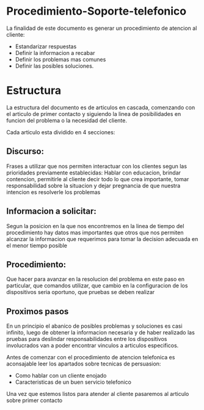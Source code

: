# Procedimiento-Soporte-telefonico

La finalidad de este documento es generar un procedimiento de atencion al cliente:

* Estandarizar respuestas
* Definir la informacion a recabar
* Definir los problemas mas comunes 
* Definir las posibles soluciones.

# Estructura

La estructura del documento es de articulos en cascada, comenzando con el articulo de primer contacto y siguiendo la linea de posibilidades en funcion del problema o la necesidad del cliente.

Cada articulo esta dividido en 4 secciones:

## Discurso:
Frases a utilizar que nos permiten interactuar con los clientes segun las prioridades previamente establecidas: Hablar con educacion, brindar contencion, permitirle al cliente decir todo lo que crea importante, tomar responsabilidad sobre la situacion y dejar pregnancia de que nuestra intencion es resolverle los problemas
## Informacion a solicitar:
Segun la posicion en la que nos encontremos en la linea de tiempo del procedimiento hay datos mas importantes que otros que nos permiten alcanzar la informacion que requerimos para tomar la decision adecuada en el menor tiempo posible
## Procedimiento:
Que hacer para avanzar en la resolucion del problema en este paso en particular, que comandos utilizar, que cambio en la configuracion de los dispositivos seria oportuno, que pruebas se deben realizar
## Proximos pasos
En un principio el abanico de posibles problemas y soluciones es casi infinito, luego de obtener la informacion necesaria y de haber realizado las pruebas para deslindar responsabilidades entre los dispositivos involucrados van a poder encontrar vinculos a articulos especificos.

Antes de comenzar con el procedimiento de atencion telefonica es aconsajable leer los apartados sobre tecnicas de persuasion:

* Como hablar con un cliente enojado 
* Caracteristicas de un buen servicio telefonico

Una vez que estemos listos para atender al cliente pasaremos al articulo sobre primer contacto
